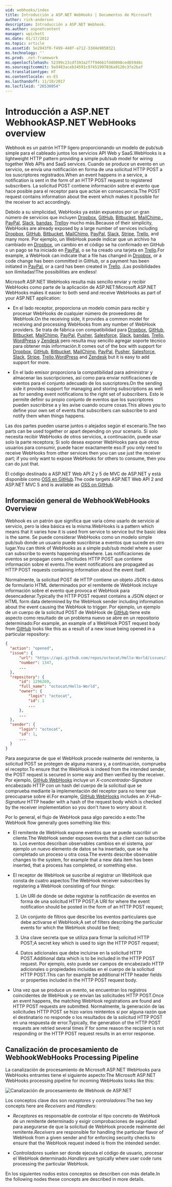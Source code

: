 ```yaml
---
uid: webhooks/index
title: Introducción a ASP.NET WebHooks | Documentos de Microsoft
author: rick-anderson
description: Introducción a ASP.NET Webhook.
ms.author: aspnetcontent
manager: wpickett
ms.date: 01/17/2012
ms.topic: article
ms.assetid: 5e2843f0-f499-448f-a712-33d4e9858321
ms.technology: ''
ms.prod: .net-framework
ms.openlocfilehash: 52399c23cdf393a2f7f94661fd48098ced65948c
ms.sourcegitcommit: 9a9483aceb34591c97451997036a9120c3fe2baf
ms.translationtype: HT
ms.contentlocale: es-ES
ms.lasthandoff: 11/10/2017
ms.locfileid: "26530054"
---
```

# <a name="aspnet-webhooks-overview"></a><span data-ttu-id="b84ea-103">Introducción a ASP.NET Webhook</span><span class="sxs-lookup"><span data-stu-id="b84ea-103">ASP.NET WebHooks overview</span></span>

<span data-ttu-id="b84ea-104">Webhook es un patrón HTTP ligero proporcionando un modelo de pub/sub simple para el cableado juntos los servicios API Web y SaaS.</span><span class="sxs-lookup"><span data-stu-id="b84ea-104">WebHooks is a lightweight HTTP pattern providing a simple pub/sub model for wiring together Web APIs and SaaS services.</span></span> <span data-ttu-id="b84ea-105">Cuando se produce un evento en un servicio, se envía una notificación en forma de una solicitud HTTP POST a los suscriptores registrados.</span><span class="sxs-lookup"><span data-stu-id="b84ea-105">When an event happens in a service, a notification is sent in the form of an HTTP POST request to registered subscribers.</span></span> <span data-ttu-id="b84ea-106">La solicitud POST contiene información sobre el evento que hace posible para el receptor para que actúe en consecuencia.</span><span class="sxs-lookup"><span data-stu-id="b84ea-106">The POST request contains information about the event which makes it possible for the receiver to act accordingly.</span></span>

<span data-ttu-id="b84ea-107">Debido a su simplicidad, WebHooks ya están expuestos por un gran número de servicios que incluyen [Dropbox](http://dropbox.com/), [GitHub](http://www.github.com/), [Bitbucket](https://bitbucket.org/), [MailChimp ](http://www.mailchimp.com/), [PayPal](http://www.paypal.com/), [Slack](http://www.slack.com), [bandas](http://www.stripe.com), [Trello](http://www.trello.com/)y mucho más.</span><span class="sxs-lookup"><span data-stu-id="b84ea-107">Because of their simplicity, WebHooks are already exposed by a large number of services including [Dropbox](http://dropbox.com/), [GitHub](http://www.github.com/), [Bitbucket](https://bitbucket.org/), [MailChimp](http://www.mailchimp.com/), [PayPal](http://www.paypal.com/), [Slack](http://www.slack.com), [Stripe](http://www.stripe.com), [Trello](http://www.trello.com/), and many more.</span></span> <span data-ttu-id="b84ea-108">Por ejemplo, un WebHook puede indicar que un archivo ha cambiado en [Dropbox](http://dropbox.com/), un cambio en el código se ha confirmado en GitHub o un pago se ha iniciado en [PayPal](http://www.paypal.com/), o se ha creado una tarjeta en [ Trello](http://www.trello.com/).</span><span class="sxs-lookup"><span data-stu-id="b84ea-108">For example, a WebHook can indicate that a file has changed in [Dropbox](http://dropbox.com/), or a code change has been committed in GitHub, or a payment has been initiated in [PayPal](http://www.paypal.com/), or a card has been created in [Trello](http://www.trello.com/).</span></span> <span data-ttu-id="b84ea-109">¡Las posibilidades son ilimitadas!</span><span class="sxs-lookup"><span data-stu-id="b84ea-109">The possibilities are endless!</span></span>

<span data-ttu-id="b84ea-110">Microsoft ASP.NET WebHooks resulta más sencillo enviar y recibir WebHooks como parte de la aplicación de ASP.NET:</span><span class="sxs-lookup"><span data-stu-id="b84ea-110">Microsoft ASP.NET WebHooks makes it easier to both send and receive WebHooks as part of your ASP.NET application:</span></span>

* <span data-ttu-id="b84ea-111">En el lado receptor, proporciona un modelo común para recibir y procesar WebHooks de cualquier número de proveedores de WebHook.</span><span class="sxs-lookup"><span data-stu-id="b84ea-111">On the receiving side, it provides a common model for receiving and processing WebHooks from any number of WebHook providers.</span></span> <span data-ttu-id="b84ea-112">Se trata de fábrica con compatibilidad para [Dropbox](http://dropbox.com/), [GitHub](http://www.github.com/), [Bitbucket](https://bitbucket.org/), [MailChimp](http://www.mailchimp.com/), [PayPal](http://www.paypal.com/), [Pusher](http://www.pusher.com), [Salesforce](http://www.salesforce.com), [Slack](http://www.slack.com), [bandas](http://www.stripe.com), [Trello](http://www.trello.com/),[ WordPress](http://www.wordpress.com) y [Zendesk](https://www.zendesk.com/) pero resulta muy sencillo agregar soporte técnico para obtener más información.</span><span class="sxs-lookup"><span data-stu-id="b84ea-112">It comes out of the box with support for [Dropbox](http://dropbox.com/), [GitHub](http://www.github.com/), [Bitbucket](https://bitbucket.org/), [MailChimp](http://www.mailchimp.com/), [PayPal](http://www.paypal.com/), [Pusher](http://www.pusher.com), [Salesforce](http://www.salesforce.com), [Slack](http://www.slack.com), [Stripe](http://www.stripe.com), [Trello](http://www.trello.com/),[WordPress](http://www.wordpress.com) and [Zendesk](https://www.zendesk.com/) but it is easy to add support for more.</span></span>

* <span data-ttu-id="b84ea-113">En el lado emisor proporciona la compatibilidad para administrar y almacenar las suscripciones, así como para enviar notificaciones de eventos para el conjunto adecuado de los suscriptores.</span><span class="sxs-lookup"><span data-stu-id="b84ea-113">On the sending side it provides support for managing and storing subscriptions as well as for sending event notifications to the right set of subscribers.</span></span> <span data-ttu-id="b84ea-114">Esto le permite definir su propio conjunto de eventos que los suscriptores pueden suscribirse a y les avise cuando ocurre cosas.</span><span class="sxs-lookup"><span data-stu-id="b84ea-114">This allows you to define your own set of events that subscribers can subscribe to and notify them when things happens.</span></span>

<span data-ttu-id="b84ea-115">Las dos partes pueden usarse juntos o alejados según el escenario.</span><span class="sxs-lookup"><span data-stu-id="b84ea-115">The two parts can be used together or apart depending on your scenario.</span></span> <span data-ttu-id="b84ea-116">Si solo necesita recibir WebHooks de otros servicios, a continuación, puede usar solo la parte receptora; Si solo desea exponer WebHooks para que otros usuarios para consumir, puede hacer exactamente eso.</span><span class="sxs-lookup"><span data-stu-id="b84ea-116">If you only need to receive WebHooks from other services then you can use just the receiver part; if you only want to expose WebHooks for others to consume, then you can do just that.</span></span>

<span data-ttu-id="b84ea-117">El código destinado a ASP.NET Web API 2 y 5 de MVC de ASP.NET y está disponible como [OSS en GitHub](https://github.com/aspnet/WebHooks).</span><span class="sxs-lookup"><span data-stu-id="b84ea-117">The code targets ASP.NET Web API 2 and ASP.NET MVC 5 and is available as [OSS on GitHub](https://github.com/aspnet/WebHooks).</span></span>

## <a name="webhooks-overview"></a><span data-ttu-id="b84ea-118">Información general de Webhook</span><span class="sxs-lookup"><span data-stu-id="b84ea-118">WebHooks Overview</span></span>

<span data-ttu-id="b84ea-119">Webhook es un patrón que significa que varía cómo usarlo de servicio al servicio, pero la idea básica es la misma.</span><span class="sxs-lookup"><span data-stu-id="b84ea-119">WebHooks is a pattern which means that it varies how it is used from service to service but the basic idea is the same.</span></span> <span data-ttu-id="b84ea-120">Se puede considerar WebHooks como un modelo simple pub/sub donde un usuario puede suscribirse a eventos que sucede en otro lugar.</span><span class="sxs-lookup"><span data-stu-id="b84ea-120">You can think of WebHooks as a simple pub/sub model where a user can subscribe to events happening elsewhere.</span></span> <span data-ttu-id="b84ea-121">Las notificaciones de eventos se propagan como solicitudes HTTP POST que contiene información sobre el evento.</span><span class="sxs-lookup"><span data-stu-id="b84ea-121">The event notifications are propagated as HTTP POST requests containing information about the event itself.</span></span>

<span data-ttu-id="b84ea-122">Normalmente, la solicitud POST de HTTP contiene un objeto JSON o datos de formulario HTML determinados por el remitente de WebHook incluye información sobre el evento que provoca el WebHook para desencadenar.</span><span class="sxs-lookup"><span data-stu-id="b84ea-122">Typically the HTTP POST request contains a JSON object or HTML form data determined by the WebHook sender including information about the event causing the WebHook to trigger.</span></span> <span data-ttu-id="b84ea-123">Por ejemplo, un ejemplo de un cuerpo de la solicitud POST de WebHook de [GitHub](http://www.github.com/) tiene este aspecto como resultado de un problema nuevo se abre en un repositorio determinado:</span><span class="sxs-lookup"><span data-stu-id="b84ea-123">For example, an example of a WebHook POST request body from [GitHub](http://www.github.com/) looks like this as a result of a new issue being opened in a particular repository:</span></span>

```json
{
  "action": "opened",
  "issue": {
      "url": "https://api.github.com/repos/octocat/Hello-World/issues/1347",
      "number": 1347,
      ...
  },
  "repository": {
      "id": 1296269,
      "full_name": "octocat/Hello-World",
      "owner": {
          "login": "octocat",
          "id": 1
          ...
      },
      ...
  },
  "sender": {
      "login": "octocat",
      "id": 1,
      ...
  }
}
```

<span data-ttu-id="b84ea-124">Para asegurarse de que el WebHook procede realmente del remitente, la solicitud POST se protegen de alguna manera y, a continuación, comprueba el receptor.</span><span class="sxs-lookup"><span data-stu-id="b84ea-124">To ensure that the WebHook is indeed from the intended sender, the POST request is secured in some way and then verified by the receiver.</span></span> <span data-ttu-id="b84ea-125">Por ejemplo, [GitHub WebHooks](https://developer.github.com/webhooks/) incluye un *X-concentrador-Signature* encabezado HTTP con un hash del cuerpo de la solicitud que se comprueba mediante la implementación del receptor para no tener que preocuparse sobre él.</span><span class="sxs-lookup"><span data-stu-id="b84ea-125">For example, [GitHub WebHooks](https://developer.github.com/webhooks/) includes an *X-Hub-Signature* HTTP header with a hash of the request body which is checked by the receiver implementation so you don't have to worry about it.</span></span>

<span data-ttu-id="b84ea-126">Por lo general, el flujo de WebHook pasa algo parecido a esto:</span><span class="sxs-lookup"><span data-stu-id="b84ea-126">The WebHook flow generally goes something like this:</span></span>

* <span data-ttu-id="b84ea-127">El remitente de WebHook expone eventos que se puede suscribir un cliente.</span><span class="sxs-lookup"><span data-stu-id="b84ea-127">The WebHook sender exposes events that a client can subscribe to.</span></span> <span data-ttu-id="b84ea-128">Los eventos describan observables cambios en el sistema, por ejemplo un nuevo elemento de datos se ha insertado, que se ha completado un proceso u otra cosa.</span><span class="sxs-lookup"><span data-stu-id="b84ea-128">The events describe observable changes to the system, for example that a new data item has been inserted, that a process has completed, or something else.</span></span>

* <span data-ttu-id="b84ea-129">El receptor de WebHook se suscribe al registrar un WebHook que consta de cuatro aspectos:</span><span class="sxs-lookup"><span data-stu-id="b84ea-129">The WebHook receiver subscribes by registering a WebHook consisting of four things:</span></span>

     1. <span data-ttu-id="b84ea-130">Un URI de dónde se debe registrar la notificación de eventos en forma de una solicitud HTTP POST;</span><span class="sxs-lookup"><span data-stu-id="b84ea-130">A URI for where the event notification should be posted in the form of an HTTP POST request;</span></span>

     2. <span data-ttu-id="b84ea-131">Un conjunto de filtros que describe los eventos particulares que debe activarse el WebHook;</span><span class="sxs-lookup"><span data-stu-id="b84ea-131">A set of filters describing the particular events for which the WebHook should be fired;</span></span>

     3. <span data-ttu-id="b84ea-132">Una clave secreta que se utiliza para firmar la solicitud HTTP POST;</span><span class="sxs-lookup"><span data-stu-id="b84ea-132">A secret key which is used to sign the HTTP POST request;</span></span>

     4. <span data-ttu-id="b84ea-133">Datos adicionales que debe incluirse en la solicitud HTTP POST.</span><span class="sxs-lookup"><span data-stu-id="b84ea-133">Additional data which is to be included in the HTTP POST request.</span></span> <span data-ttu-id="b84ea-134">Por ejemplo, esto puede ser campos de encabezado HTTP adicionales o propiedades incluidas en el cuerpo de la solicitud HTTP POST.</span><span class="sxs-lookup"><span data-stu-id="b84ea-134">This can for example be additional HTTP header fields or properties included in the HTTP POST request body.</span></span>

* <span data-ttu-id="b84ea-135">Una vez que se produce un evento, se encuentran los registros coincidentes de WebHook y se envían las solicitudes HTTP POST.</span><span class="sxs-lookup"><span data-stu-id="b84ea-135">Once an event happens, the matching WebHook registrations are found and HTTP POST requests are submitted.</span></span> <span data-ttu-id="b84ea-136">Normalmente, la generación de las solicitudes HTTP POST se hizo varios reintentos si por alguna razón que el destinatario no responde o los resultados de la solicitud HTTP POST en una respuesta de error.</span><span class="sxs-lookup"><span data-stu-id="b84ea-136">Typically, the generation of the HTTP POST requests are retried several times if for some reason the recipient is not responding or the HTTP POST request results in an error response.</span></span>

## <a name="webhooks-processing-pipeline"></a><span data-ttu-id="b84ea-137">Canalización de procesamiento de Webhook</span><span class="sxs-lookup"><span data-stu-id="b84ea-137">WebHooks Processing Pipeline</span></span>

<span data-ttu-id="b84ea-138">La canalización de procesamiento de Microsoft ASP.NET WebHooks para WebHooks entrantes tiene el siguiente aspecto:</span><span class="sxs-lookup"><span data-stu-id="b84ea-138">The Microsoft ASP.NET WebHooks processing pipeline for incoming WebHooks looks like this:</span></span>

![Canalización de procesamiento de Webhook de ASP.NET](_static/WebHookReceivers.png)

<span data-ttu-id="b84ea-140">Los conceptos clave dos son *receptores* y *controladores*:</span><span class="sxs-lookup"><span data-stu-id="b84ea-140">The two key concepts here are *Receivers* and *Handlers*:</span></span>

* <span data-ttu-id="b84ea-141">*Receptores* es responsable de controlar el tipo concreto de WebHook de un remitente determinado y exigir comprobaciones de seguridad para asegurarse de que la solicitud de WebHook procede realmente del remitente.</span><span class="sxs-lookup"><span data-stu-id="b84ea-141">*Receivers* are responsible for handling the particular flavor of WebHook from a given sender and for enforcing security checks to ensure that the WebHook request indeed is from the intended sender.</span></span>

* <span data-ttu-id="b84ea-142">*Controladores* suelen ser donde ejecuta el código de usuario, procesar el WebHook determinado.</span><span class="sxs-lookup"><span data-stu-id="b84ea-142">*Handlers* are typically where user code runs processing the particular WebHook.</span></span>

<span data-ttu-id="b84ea-143">En los siguientes nodos estos conceptos se describen con más detalle.</span><span class="sxs-lookup"><span data-stu-id="b84ea-143">In the following nodes these concepts are described in more details.</span></span>
